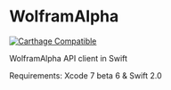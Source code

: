 # WolframAlpha

[![Carthage Compatible](https://img.shields.io/badge/Carthage-compatible-4BC51D.svg?style=flat)](https://github.com/Carthage/Carthage)

WolframAlpha API client in Swift

Requirements: Xcode 7 beta 6 & Swift 2.0
